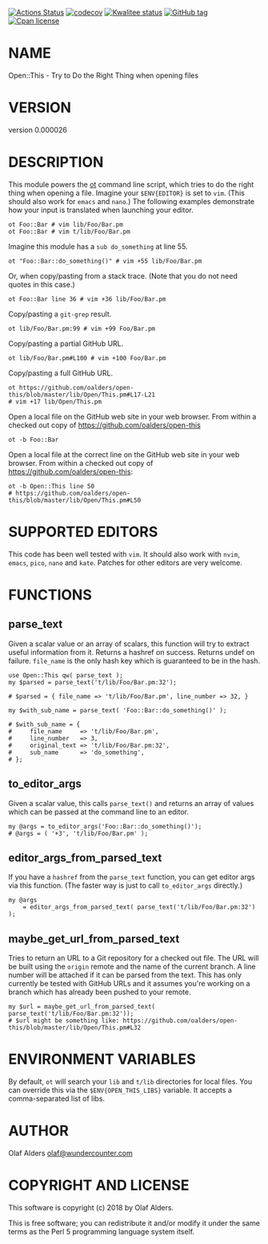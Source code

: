 [![Actions Status](https://github.com/oalders/open-this/workflows/test/badge.svg)](https://github.com/oalders/open-this/actions)
[![codecov](https://codecov.io/gh/oalders/open-this/branch/master/graph/badge.svg)](https://codecov.io/gh/oalders/open-this)
[![Kwalitee status](https://cpants.cpanauthors.org/dist/Open-This.png)](https://cpants.cpanauthors.org/dist/Open-This)
[![GitHub tag](https://img.shields.io/github/tag/oalders/open-this.svg)]()
[![Cpan license](https://img.shields.io/cpan/l/Open-This.svg)](https://metacpan.org/release/Open-This)

# NAME

Open::This - Try to Do the Right Thing when opening files

# VERSION

version 0.000026

# DESCRIPTION

This module powers the [ot](https://metacpan.org/pod/ot) command line script, which tries to do the right
thing when opening a file.  Imagine your `$ENV{EDITOR}` is set to `vim`.
(This should also work for `emacs` and `nano`.)  The following examples
demonstrate how your input is translated when launching your editor.

    ot Foo::Bar # vim lib/Foo/Bar.pm
    ot Foo::Bar # vim t/lib/Foo/Bar.pm

Imagine this module has a `sub do_something` at line 55.

    ot "Foo::Bar::do_something()" # vim +55 lib/Foo/Bar.pm

Or, when copy/pasting from a stack trace.  (Note that you do not need quotes in
this case.)

    ot Foo::Bar line 36 # vim +36 lib/Foo/Bar.pm

Copy/pasting a `git-grep` result.

    ot lib/Foo/Bar.pm:99 # vim +99 Foo/Bar.pm

Copy/pasting a partial GitHub URL.

    ot lib/Foo/Bar.pm#L100 # vim +100 Foo/Bar.pm

Copy/pasting a full GitHub URL.

    ot https://github.com/oalders/open-this/blob/master/lib/Open/This.pm#L17-L21
    # vim +17 lib/Open/This.pm

Open a local file on the GitHub web site in your web browser.  From within a
checked out copy of https://github.com/oalders/open-this

    ot -b Foo::Bar

Open a local file at the correct line on the GitHub web site in your web
browser.  From within a checked out copy of
https://github.com/oalders/open-this:

    ot -b Open::This line 50
    # https://github.com/oalders/open-this/blob/master/lib/Open/This.pm#L50

# SUPPORTED EDITORS

This code has been well tested with `vim`.  It should also work with `nvim`,
`emacs`, `pico`, `nano` and `kate`.  Patches for other editors are very
welcome.

# FUNCTIONS

## parse\_text

Given a scalar value or an array of scalars, this function will try to extract
useful information from it.  Returns a hashref on success.  Returns undef on
failure.  `file_name` is the only hash key which is guaranteed to be in the
hash.

    use Open::This qw( parse_text );
    my $parsed = parse_text('t/lib/Foo/Bar.pm:32');

    # $parsed = { file_name => 't/lib/Foo/Bar.pm', line_number => 32, }

    my $with_sub_name = parse_text( 'Foo::Bar::do_something()' );

    # $with_sub_name = {
    #     file_name     => 't/lib/Foo/Bar.pm',
    #     line_number   => 3,
    #     original_text => 't/lib/Foo/Bar.pm:32',
    #     sub_name      => 'do_something',
    # };

## to\_editor\_args

Given a scalar value, this calls `parse_text()` and returns an array of values
which can be passed at the command line to an editor.

    my @args = to_editor_args('Foo::Bar::do_something()');
    # @args = ( '+3', 't/lib/Foo/Bar.pm' );

## editor\_args\_from\_parsed\_text

If you have a `hashref` from the `parse_text` function, you can get editor
args via this function.  (The faster way is just to call `to_editor_args`
directly.)

    my @args
        = editor_args_from_parsed_text( parse_text('t/lib/Foo/Bar.pm:32') );

## maybe\_get\_url\_from\_parsed\_text

Tries to return an URL to a Git repository for a checked out file.  The URL
will be built using the `origin` remote and the name of the current branch.  A
line number will be attached if it can be parsed from the text.  This has only
currently be tested with GitHub URLs and it assumes you're working on a branch
which has already been pushed to your remote.

    my $url = maybe_get_url_from_parsed_text( parse_text('t/lib/Foo/Bar.pm:32'));
    # $url might be something like: https://github.com/oalders/open-this/blob/master/lib/Open/This.pm#L32

# ENVIRONMENT VARIABLES

By default, `ot` will search your `lib` and `t/lib` directories for local
files.  You can override this via the `$ENV{OPEN_THIS_LIBS}` variable.  It
accepts a comma-separated list of libs.

# AUTHOR

Olaf Alders <olaf@wundercounter.com>

# COPYRIGHT AND LICENSE

This software is copyright (c) 2018 by Olaf Alders.

This is free software; you can redistribute it and/or modify it under
the same terms as the Perl 5 programming language system itself.
